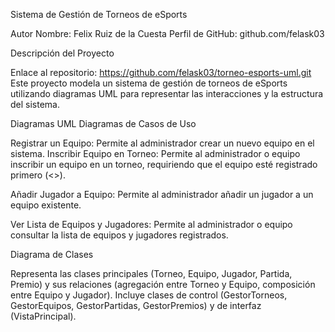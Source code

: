 Sistema de Gestión de Torneos de eSports

Autor
Nombre: Felix Ruiz de la Cuesta
Perfil de GitHub: github.com/felask03

Descripción del Proyecto

Enlace al repositorio: https://github.com/felask03/torneo-esports-uml.git
Este proyecto modela un sistema de gestión de torneos de eSports utilizando diagramas UML para representar las interacciones y la estructura del sistema.

Diagramas UML
Diagramas de Casos de Uso


Registrar un Equipo: Permite al administrador crear un nuevo equipo en el sistema.
Inscribir Equipo en Torneo: Permite al administrador o equipo inscribir un equipo en un torneo, requiriendo que el equipo esté registrado primero (<<include>>).



Añadir Jugador a Equipo: Permite al administrador añadir un jugador a un equipo existente.


Ver Lista de Equipos y Jugadores: Permite al administrador o equipo consultar la lista de equipos y jugadores registrados.


Diagrama de Clases

Representa las clases principales (Torneo, Equipo, Jugador, Partida, Premio) y sus relaciones (agregación entre Torneo y Equipo, composición entre Equipo y Jugador). Incluye clases de control (GestorTorneos, GestorEquipos, GestorPartidas, GestorPremios) y de interfaz (VistaPrincipal).

